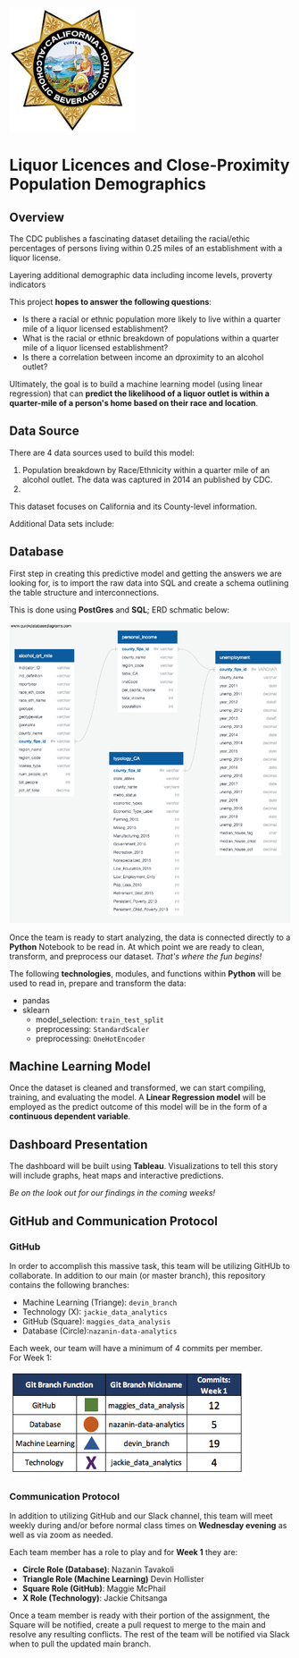 ![logo](./Images/liquor_license.jpeg)

# Liquor Licences and Close-Proximity Population Demographics  


## Overview

The CDC publishes a fascinating dataset detailing the racial/ethic percentages of persons living within 0.25 miles of an establishment with a liquor license.   


Layering additional demographic data including income levels, proverty indicators

This project **hopes to answer the following questions**:

* Is there a racial or ethnic population more likely to live within a quarter mile of a liquor licensed establishment?
* What is the racial or ethnic breakdown of populations within a quarter mile of a liquor licensed establishment? 
* Is there a correlation between income an dproximity to an alcohol outlet?

Ultimately, the goal is to build a machine learning model (using linear regression) that can **predict the likelihood of a liquor outlet is within a quarter-mile of a person's home based on their race and location**. 

## Data Source
There are 4 data sources used to build this model:

1. Population breakdown by Race/Ethnicity within a quarter mile of an alcohol outlet.  The data was captured in 2014 an published by CDC.
2. 


 
This dataset focuses on California and its County-level information.  

Additional Data sets include:



## Database

First step in creating this predictive model and getting the answers we are looking for, is to import the raw data into SQL and create a schema outlining the table structure and interconnections.

This is done using **PostGres** and **SQL**; ERD schmatic below: 

![logo](./Images/erd.png)

Once the team is ready to start analyzing, the data is connected directly to a **Python** Notebook to be read in. At which point we are ready to clean, transform, and preprocess our dataset.  *That's where the fun begins!*

The following **technologies**, modules, and functions within **Python** will be used to read in, prepare and transform the data: 

* pandas
* sklearn
	* model_selection: ```train_test_split```
	* preprocessing: ```StandardScaler``` 
	* preprocessing: ```OneHotEncoder```


## Machine Learning Model
Once the dataset is cleaned and transformed, we can start compiling, training, and evaluating the model.  A **Linear Regression model** will be employed as the predict outcome of this model will be in the form of a **continuous dependent variable**.


## Dashboard Presentation
The dashboard will be built using **Tableau**.  Visualizations to tell this story will include graphs, heat maps and interactive predictions. 

*Be on the look out for our findings in the coming weeks!*


## GitHub and Communication Protocol

### GitHub
In order to accomplish this massive task, this team will be utilizing GitHUb to collaborate.  In addition to our main (or master branch), this repository contains the following branches: 

* Machine Learning (Triange): ```devin_branch```
* Technology (X): ```jackie_data_analytics```
* GitHub (Square): ```maggies_data_analysis```
* Database (Circle):```nazanin-data-analytics```

Each week, our team will have a minimum of 4 commits per member.  
For Week 1:

![logo](./Images/weekly_commits.png)


### Communication Protocol
In addition to utilizing GitHub and our Slack channel, this team will meet weekly during and/or before normal class times on **Wednesday evening** as well as via zoom as needed.

Each team member has a role to play and for **Week 1** they are: 

* **Circle Role (Database)**:  Nazanin Tavakoli
* **Triangle Role (Machine Learning)**  Devin Hollister 
* **Square Role (GitHub)**: Maggie McPhail 
* **X Role (Technology)**: Jackie Chitsanga

Once a team member is ready with their portion of the assignment, the Square will be notified, create a pull request to merge to the main and resolve any resulting conflicts. The rest of the team will be notified via Slack when to pull the updated main branch.
   

